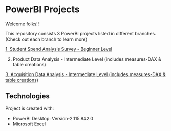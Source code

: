 # PowerBI Projects

Welcome folks!!

This repository consists 3 PowerBI projects listed in different branches. (Check out each branch to learn more)

[1. Student Spend Analysis Survey - Beginner Level](https://github.com/akshayr2021/PowerBI/tree/Acquisition-Data-Analysis)

2. Product Data Analysis - Intermediate Level (includes measures-DAX & table creations)

[3. Acquisition Data Analysis - Intermediate Level (includes measures-DAX & table creations)](https://github.com/akshayr2021/PowerBI/tree/Acquisition-Data-Analysis)

## Technologies
Project is created with:

* PowerBI Desktop: Version-2.115.842.0
* Microsoft Excel
